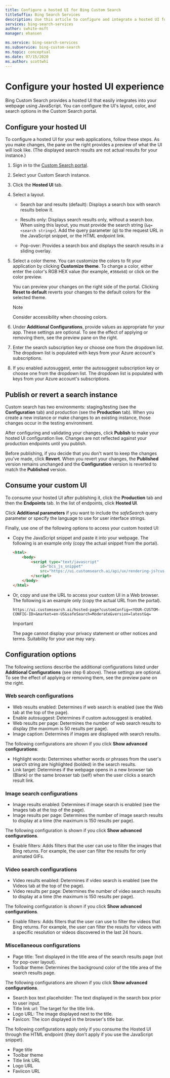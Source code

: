 ```yaml
---
title: Configure a hosted UI for Bing Custom Search
titleSuffix: Bing Search Services
description: Use this article to configure and integrate a hosted UI for Bing Custom Search.
services: bing-search-services
author: swhite-msft
manager: ehansen

ms.service: bing-search-services
ms.subservice: bing-custom-search
ms.topic: conceptual
ms.date: 07/15/2020
ms.author: scottwhi
---
```


# Configure your hosted UI experience

Bing Custom Search provides a hosted UI that easily integrates into your webpage using JavaScript. You can configure the UI's layout, color, and search options in the Custom Search portal.


## Configure your hosted UI

To configure a hosted UI for your web applications, follow these steps. As you make changes, the pane on the right provides a preview of what the UI will look like. (The displayed search results are not actual results for your instance.)

1. Sign in to the [Custom Search portal](https://customsearch.ai).  
  
2. Select your Custom Search instance.

3. Click the **Hosted UI** tab.  
  
4. Select a layout.

    - Search bar and results (default): Displays a search box with search results below it.  
      
    - Results only: Displays search results only, without a search box. When using this layout, you must provide the search string (`&q=<search string>`). Add the query parameter (*q*) to the request URL in the JavaScript snippet, or the HTML endpoint link.  
      
    - Pop-over: Provides a search box and displays the search results in a sliding overlay.

5. Select a color theme. You can customize the colors to fit your application by clicking **Customize theme**. To change a color, either enter the color's RGB HEX value (for example, `#366eb8`) or click on the color preview.

   You can preview your changes on the right side of the portal. Clicking **Reset to default** reverts your changes to the default colors for the selected theme.

   > [!NOTE]
   > Consider accessibility when choosing colors.

6. Under **Additional Configurations**, provide values as appropriate for your app. These settings are optional. To see the effect of applying or removing them, see the preview pane on the right.  

7. Enter the search subscription key or choose one from the dropdown list. The dropdown list is populated with keys from your Azure account's subscriptions.   

8. If you enabled autosuggest, enter the autosuggest subscription key or choose one from the dropdown list. The dropdown list is populated with keys from your Azure account's subscriptions. 


## Publish or revert a search instance

Custom search has two environments: staging/testing (see the **Configuration** tab) and production (see the **Production** tab). When you create a new instance or make changes to an existing instance, those changes occur in the testing environment.

After configuring and validating your changes, click **Publish** to make your hosted UI configuration live. Changes are not reflected against your production endpoints until you publish.

Before publishing, if you decide that you don't want to keep the changes you've made, click **Revert**. When you revert your changes, the **Published** version remains unchanged and the **Configuration** version is reverted to match the **Published** version.


## Consume your custom UI

To consume your hosted UI after publishing it, click the **Production** tab and then the **Endpoints** tab. In the list of endpoints, click **Hosted UI**.

Click **Additional parameters** if you want to include the *safeSearch* query parameter or specify the language to use for user interface strings.

Finally, use one of the following options to access your custom hosted UI:

- Copy the JavaScript snippet and paste it into your webpage. The following is an example only (copy the actual snippet from the portal). 
  
  ```html
  <html>
      <body>
          <script type="text/javascript" 
              id="bcs_js_snippet"
              src="https://ui.customsearch.ai/api/ux/rendering-js?customConfig=<YOUR-CUSTOM-CONFIG-ID>&market=en-US&safeSearch=Moderate&version=latest&q=">
          </script>
      </body>    
  </html>
  ```

- Or, copy and use the URL to access your custom UI in a Web browser. The following is an example only (copy the actual URL from the portal).  
  
  `https://ui.customsearch.ai/hosted-page?customConfig=<YOUR-CUSTOM-CONFIG-ID>&market=en-US&safeSearch=Moderate&version=latest&q=`  
  
  > [!IMPORTANT]
  > The page cannot display your privacy statement or other notices and terms. Suitability for your use may vary.  


## Configuration options

The following sections describe the additional configurations listed under **Additional Configurations** (see step 6 above). These settings are optional. To see the effect of applying or removing them, see the preview pane on the right. 

### Web search configurations

- Web results enabled: Determines if web search is enabled (see the Web tab at the top of the page).
- Enable autosuggest: Determines if custom autosuggest is enabled.
- Web results per page: Determines the number of web search results to display (the maximum is 50 results per page).
- Image caption: Determines if images are displayed with search results.

The following configurations are shown if you click **Show advanced configurations**:

- Highlight words: Determines whether words or phrases from the user's search string are highlighted (bolded) in the search results.
- Link target: Determines if the webpage opens in a new browser tab (Blank) or the same browser tab (self) when the user clicks a search result link.

### Image search configurations

- Image results enabled: Determines if image search is enabled (see the Images tab at the top of the page).
- Image results per page: Determines the number of image search results to display at a time (the maximum is 150 results per page).

The following configuration is shown if you click **Show advanced configurations**.  
  
- Enable filters: Adds filters that the user can use to filter the images that Bing returns. For example, the user can filter the results for only animated GIFs.

### Video search configurations

- Video results enabled: Determines if video search is enabled (see the Videos tab at the top of the page).
- Video results per page: Determines the number of video search results to display at a time (the maximum is 150 results per page).

The following configuration is shown if you click **Show advanced configurations**.  
  
- Enable filters: Adds filters that the user can use to filter the videos that Bing returns. For example, the user can filter the results for videos with a specific resolution or videos discovered in the last 24 hours.

### Miscellaneous configurations

- Page title: Text displayed in the title area of the search results page (not for pop-over layout).
- Toolbar theme: Determines the background color of the title area of the search results page.

The following configurations are shown if you click **Show advanced configurations**.  

- Search box text placeholder: The text displayed in the search box prior to user input.
- Title link url: The target for the title link. 
- Logo URL: The image displayed next to the title. 
- Favicon: The icon displayed in the browser's title bar.

The following configurations apply only if you consume the Hosted UI through the HTML endpoint (they don't apply if you use the JavaScript snippet).

- Page title
- Toolbar theme
- Title link URL
- Logo URL
- Faviicon URL  

